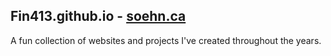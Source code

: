 ## Fin413.github.io - [soehn.ca](https://soehn.ca)

A fun collection of websites and projects I've created 
throughout the years.


